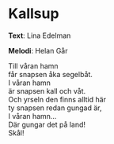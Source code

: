 # Kallsup

**Text**: Lina Edelman

**Melodi**: Helan Går

Till våran hamn  
får snapsen åka segelbåt.  
I våran hamn  
är snapsen kall och våt.  
Och yrseln den finns alltid här  
ty snapsen redan gungad är,  
I våran hamn…  
Där gungar det på land!  
Skål!  

